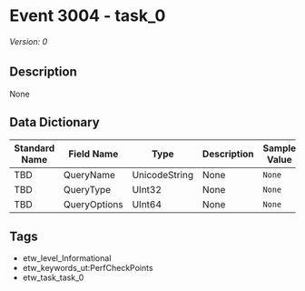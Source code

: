 # Event 3004 - task_0
###### Version: 0

## Description
None

## Data Dictionary
|Standard Name|Field Name|Type|Description|Sample Value|
|---|---|---|---|---|
|TBD|QueryName|UnicodeString|None|`None`|
|TBD|QueryType|UInt32|None|`None`|
|TBD|QueryOptions|UInt64|None|`None`|

## Tags
* etw_level_Informational
* etw_keywords_ut:PerfCheckPoints
* etw_task_task_0